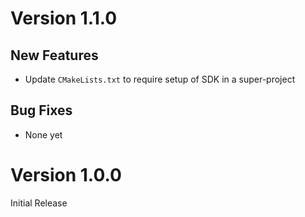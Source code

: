 # Version 1.1.0

## New Features

- Update `CMakeLists.txt` to require setup of SDK in a super-project


## Bug Fixes

- None yet

# Version 1.0.0

Initial Release
